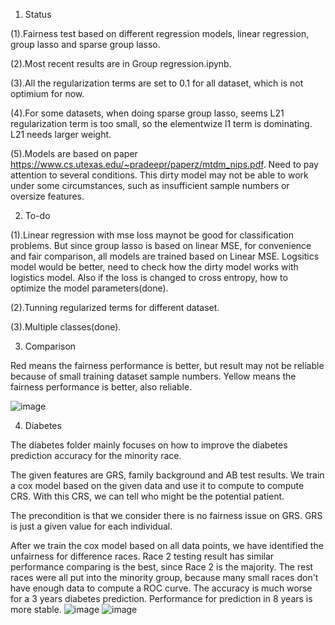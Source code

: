 1. Status

(1).Fairness test based on different regression models, linear regression, group lasso and sparse group lasso.

(2).Most recent results are in Group regression.ipynb.

(3).All the regularization terms are set to 0.1 for all dataset, which is not optimium for now. 

(4).For some datasets, when doing sparse group lasso, seems L21 regularization term is too small, so the elementwize l1 term is dominating. L21 needs larger weight.

(5).Models are based on paper https://www.cs.utexas.edu/~pradeepr/paperz/mtdm_nips.pdf. Need to pay attention to several conditions. This dirty model may not be able to work under some circumstances, such as insufficient sample numbers or oversize features.

2. To-do

(1).Linear regression with mse loss maynot be good for classification problems. But since group lasso is based on linear MSE, for convenience and fair comparison, all models are trained based on Linear MSE. Logsitics model would be better, need to check how the dirty model works with logistics model. Also if the loss is changed to cross entropy, how to optimize the model parameters(done).

(2).Tunning regularized terms for different dataset.

(3).Multiple classes(done).

3. Comparison

Red means the fairness performance is better, but result may not be reliable because of small training dataset sample numbers. Yellow means the fairness performance is better, also reliable. 

![image](https://user-images.githubusercontent.com/70342781/219811476-9052d519-c557-4eb2-b34a-628620ea7af7.png)

4. Diabetes

The diabetes folder mainly focuses on how to improve the diabetes prediction accuracy for the minority race. 

The given features are GRS, family background and AB test results. We train a cox model based on the given data and use it to compute to compute CRS. With this CRS, we can tell who might be the potential patient.

The precondition is that we consider there is no fairness issue on GRS. GRS is just a given value for each individual. 

After we train the cox model based on all data points, we have identified the unfairness for difference races. Race 2 testing result has similar performance comparing is the best, since Race 2 is the majority. The rest races were all put into the minority group, because many small races don't have enough data to compute a ROC curve. The accuracy is much worse for a 3 years diabetes prediction. Performance for prediction in 8 years is more stable.
![image](![image](https://github.com/Mingqian-Li/Fairness/assets/70342781/3c7448b4-b41f-47dd-96ee-277f8c4873aa))
![image](![image](https://github.com/Mingqian-Li/Fairness/assets/70342781/531e08e3-2ce6-41fc-a8c1-fc9e4a0086a5)
)
